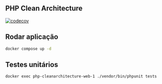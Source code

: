 ## PHP Clean Architecture

[![codecov](https://codecov.io/github/tota1099/php-clean-architecture/graph/badge.svg?token=4WDL1NBV4C)](https://codecov.io/github/tota1099/php-clean-architecture)

## Rodar aplicação

```bash
docker compose up -d
```

## Testes unitários

```bash
docker exec php-cleanarchitecture-web-1 ./vendor/bin/phpunit tests
```
